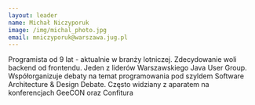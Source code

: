 ```yaml
---
layout: leader
name: Michał Niczyporuk
image: /img/michal_photo.jpg
email: mniczyporuk@warszawa.jug.pl
---
```

Programista od 9 lat - aktualnie w branży lotniczej. Zdecydowanie woli backend od frontendu. Jeden z liderów Warszawskiego Java User Group. Współorganizuje debaty na temat programowania pod szyldem Software Architecture & Design Debate. Często widziany z aparatem na konferencjach GeeCON oraz Confitura
